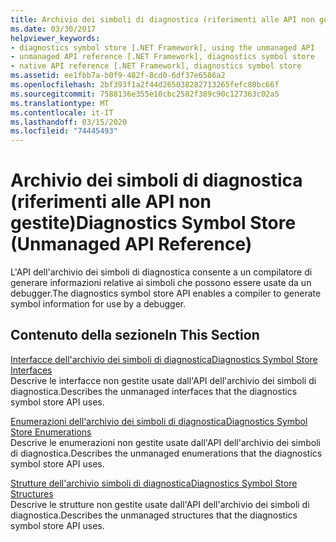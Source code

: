 ```yaml
---
title: Archivio dei simboli di diagnostica (riferimenti alle API non gestite)
ms.date: 03/30/2017
helpviewer_keywords:
- diagnostics symbol store [.NET Framework], using the unmanaged API
- unmanaged API reference [.NET Framework], diagnostics symbol store
- native API reference [.NET Framework], diagnostics symbol store
ms.assetid: ee1fbb7a-b0f9-482f-8cd0-6df37e6586a2
ms.openlocfilehash: 2bf393f1a2f44d265038282713265fefc80bc66f
ms.sourcegitcommit: 7588136e355e10cbc2582f389c90c127363c02a5
ms.translationtype: MT
ms.contentlocale: it-IT
ms.lasthandoff: 03/15/2020
ms.locfileid: "74445493"
---
```

# <a name="diagnostics-symbol-store-unmanaged-api-reference"></a><span data-ttu-id="5ff96-102">Archivio dei simboli di diagnostica (riferimenti alle API non gestite)</span><span class="sxs-lookup"><span data-stu-id="5ff96-102">Diagnostics Symbol Store (Unmanaged API Reference)</span></span>
<span data-ttu-id="5ff96-103">L'API dell'archivio dei simboli di diagnostica consente a un compilatore di generare informazioni relative ai simboli che possono essere usate da un debugger.</span><span class="sxs-lookup"><span data-stu-id="5ff96-103">The diagnostics symbol store API enables a compiler to generate symbol information for use by a debugger.</span></span>  
  
## <a name="in-this-section"></a><span data-ttu-id="5ff96-104">Contenuto della sezione</span><span class="sxs-lookup"><span data-stu-id="5ff96-104">In This Section</span></span>  
 [<span data-ttu-id="5ff96-105">Interfacce dell'archivio dei simboli di diagnostica</span><span class="sxs-lookup"><span data-stu-id="5ff96-105">Diagnostics Symbol Store Interfaces</span></span>](../../../../docs/framework/unmanaged-api/diagnostics/diagnostics-symbol-store-interfaces.md)  
 <span data-ttu-id="5ff96-106">Descrive le interfacce non gestite usate dall'API dell'archivio dei simboli di diagnostica.</span><span class="sxs-lookup"><span data-stu-id="5ff96-106">Describes the unmanaged interfaces that the diagnostics symbol store API uses.</span></span>  
  
 [<span data-ttu-id="5ff96-107">Enumerazioni dell'archivio dei simboli di diagnostica</span><span class="sxs-lookup"><span data-stu-id="5ff96-107">Diagnostics Symbol Store Enumerations</span></span>](../../../../docs/framework/unmanaged-api/diagnostics/diagnostics-symbol-store-enumerations.md)  
 <span data-ttu-id="5ff96-108">Descrive le enumerazioni non gestite usate dall'API dell'archivio dei simboli di diagnostica.</span><span class="sxs-lookup"><span data-stu-id="5ff96-108">Describes the unmanaged enumerations that the diagnostics symbol store API uses.</span></span>  
  
 [<span data-ttu-id="5ff96-109">Strutture dell'archivio simboli di diagnostica</span><span class="sxs-lookup"><span data-stu-id="5ff96-109">Diagnostics Symbol Store Structures</span></span>](../../../../docs/framework/unmanaged-api/diagnostics/diagnostics-symbol-store-structures.md)  
 <span data-ttu-id="5ff96-110">Descrive le strutture non gestite usate dall'API dell'archivio dei simboli di diagnostica.</span><span class="sxs-lookup"><span data-stu-id="5ff96-110">Describes the unmanaged structures that the diagnostics symbol store API uses.</span></span>

